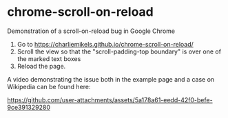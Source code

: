 # chrome-scroll-on-reload
Demonstration of a scroll-on-reload bug in Google Chrome

1. Go to https://charliemikels.github.io/chrome-scroll-on-reload/
2. Scroll the view so that the "scroll-padding-top boundary" is over one of the marked text boxes
3. Reload the page. 

A video demonstrating the issue both in the example page and a case on Wikipedia can be found here: 

https://github.com/user-attachments/assets/5a178a61-eedd-42f0-befe-9ce391329280
